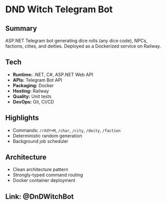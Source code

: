 # DND Witch Telegram Bot

## Summary
ASP.NET Telegram bot generating dice rolls (any dice code), NPCs, factions, cities, and deities. Deployed as a Dockerized service on Railway.

## Tech
- **Runtime:** .NET, C#, ASP.NET Web API  
- **APIs:** Telegram Bot API  
- **Packaging:** Docker  
- **Hosting:** Railway  
- **Quality:** Unit tests  
- **DevOps:** Git, CI/CD

## Highlights
- Commands: `/rXdY+M`, `/char`, `/city`, `/deity`, `/faction`  
- Deterministic random generation  
- Background job scheduler  

## Architecture
- Clean architecture pattern  
- Strongly-typed command routing  
- Docker container deployment  

## Link: @DnDWitchBot